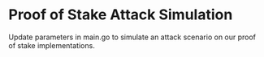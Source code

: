 # Proof of Stake Attack Simulation

Update parameters in main.go to simulate an attack scenario on our proof of stake implementations.



